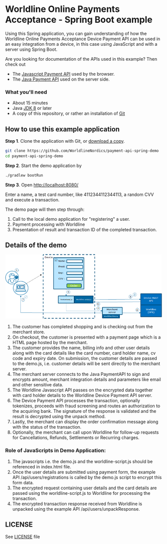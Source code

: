 
# Worldline Online Payments Acceptance - Spring Boot example
Using this Spring application, you can gain understanding of how the Worldline Online Payments Acceptance 
Device Payment API can be used in an easy integration from a device, in this case using JavaScript and with
a server using Spring Boot.

Are you looking for documentation of the APIs used in this example? Then check out 
* The [Javascript Payment API](docs/worldine-online-payments-acceptance-javascript-api.md) used by the browser.
* The [Java Payment API](https://github.com/WorldlineNordics/payment-api) used on the server side. 

### What you'll need

* About 15 minutes
* Java [JDK 8](http://www.oracle.com/technetwork/java/javase/downloads/index.html) or later
* A copy of this repository, or rather an installation of [Git](https://www.atlassian.com/git/tutorials/install-git)

## How to use this example application
 
**Step 1**. Clone the application with Git, or [download a copy](https://github.com/WorldlineNordics/payment-api-spring-demo/archive/master.zip).
 ```bash
git clone https://github.com/WorldlineNordics/payment-api-spring-demo
cd payment-api-spring-demo
```
 
**Step 2**. Start the demo application by
 ```bash
 ./gradlew bootRun
 ```

**Step 3**. Open [http://localhost:8080/] 

Enter a name, a test card number, like 4112344112344113, a random CVV and execute a transaction. 

The demo page will then step through:
1. Call to the local demo application for "registering" a user.
2. Payment processing with Worldline
3. Presentation of result and transaction ID of the completed transaction.

## Details of the demo

![Overview](docs/overview-of-device-rest-api.png)

1. The customer has completed shopping and is checking out from the merchant store.
2. On checkout, the customer is presented with a payment page which is a HTML page 
   hosted by the merchant.
3. The customer provides the name, billing info and other user details along 
   with the card details like the card number, card holder name, cv code and expiry date. 
   On submission, the customer details are passed to the demo.js,
   i.e. customer details will be sent directly to the merchant server.
4. The merchant server connects to the Java PaymentAPI to sign and encrypts amount, merchant 
   integration details and parameters like email and other sensitive data.  
5. The Worldline Javascript API passes on the encrypted data together with card holder details
   to the Worldline Device Payment API server.
6. The Device Payment API processes the transaction, optionally tokenizes, proceeds with fraud
   screening and routes an authorization to the acquiring bank.
   The signature of the response is validated and the result is decrypted using the unpack
   method.  
7. Lastly, the merchant can display the order confirmation message along with 
   the status of the transaction.
8. Optionally, the merchant can call upon Worldline for follow-up requests for Cancellations, Refunds,
   Settlements or Recurring charges.


### Role of JavaScripts in Demo Application:
1. The javascripts i.e. the demo.js and the worldline-script.js should be referenced in index.html file.
2. Once the user details are submitted using payment form, the example API /api/users/registrations is 
   called by the demo.js script to encrypt this form data.
3. The encrypted request containing user details and the card details are passed using the 
   worldline-script.js to Worldline for processing the transaction.
4. The encrypted transaction response received from Worldline is unpacked using 
   the example API /api/users/unpackResponse. 


## LICENSE
See [LICENSE] file

[LICENSE]: license

[http://localhost:8080/]: http://localhost:8080/